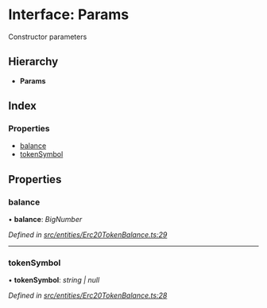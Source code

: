 # Interface: Params

Constructor parameters

## Hierarchy

* **Params**

## Index

### Properties

* [balance](_entities_erc20tokenbalance_.params.md#balance)
* [tokenSymbol](_entities_erc20tokenbalance_.params.md#tokensymbol)

## Properties

###  balance

• **balance**: *BigNumber*

*Defined in [src/entities/Erc20TokenBalance.ts:29](https://github.com/PolymathNetwork/polymath-sdk/blob/ade5412/src/entities/Erc20TokenBalance.ts#L29)*

___

###  tokenSymbol

• **tokenSymbol**: *string | null*

*Defined in [src/entities/Erc20TokenBalance.ts:28](https://github.com/PolymathNetwork/polymath-sdk/blob/ade5412/src/entities/Erc20TokenBalance.ts#L28)*
